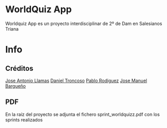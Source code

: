 # WorldQuiz App

Worldquiz App es un proyecto interdisciplinar de 2º de Dam en Salesianos Triana


# Info



## Créditos

[Jose Antonio Llamas](https://github.com/jallamas)
[Daniel Troncoso](https://github.com/myrows)
[Pablo Rodiguez](https://github.com/sulfurox)
[Jose Manuel Bargueño](https://github.com/jmbargueno)

## PDF

En la raíz del proyecto se adjunta el fichero sprint_worldquizz.pdf con los sprints realizados
